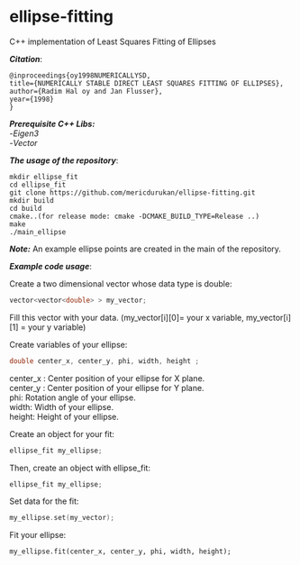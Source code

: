 # ellipse-fitting
C++ implementation of Least Squares Fitting of Ellipses

***Citation***: 

    @inproceedings{oy1998NUMERICALLYSD,
    title={NUMERICALLY STABLE DIRECT LEAST SQUARES FITTING OF ELLIPSES},
    author={Radim Hal oy and Jan Flusser},
    year={1998}
    }
    


***Prerequisite C++ Libs:*** <br />
    -*Eigen3* <br />
    -*Vector*

***The usage of the repository***: 

```
mkdir ellipse_fit
cd ellipse_fit
git clone https://github.com/mericdurukan/ellipse-fitting.git
mkdir build
cd build
cmake..(for release mode: cmake -DCMAKE_BUILD_TYPE=Release ..)
make 
./main_ellipse

```
***Note:*** An example ellipse points are created in the main of the repository. 

***Example code usage***: 

Create a two dimensional vector whose data type is double:

```C++
vector<vector<double> > my_vector;

```
Fill this vector with your data. (my_vector[i][0]= your x variable, my_vector[i][1] = your y variable)


Create variables of your ellipse:
```C++
double center_x, center_y, phi, width, height ; 

```
center_x : Center position of your ellipse for X plane. <br />
center_y : Center position of your ellipse for Y plane. <br />
phi: Rotation angle of your ellipse.<br />
width: Width of your ellipse.<br />
height: Height of your ellipse.<br />

Create an object for your fit:

```C++
ellipse_fit my_ellipse;

```

Then, create an object with ellipse_fit:

```C++
ellipse_fit my_ellipse;

```

Set data for the fit:

```C++
my_ellipse.set(my_vector);

```

Fit your ellipse:

```
my_ellipse.fit(center_x, center_y, phi, width, height);

```


